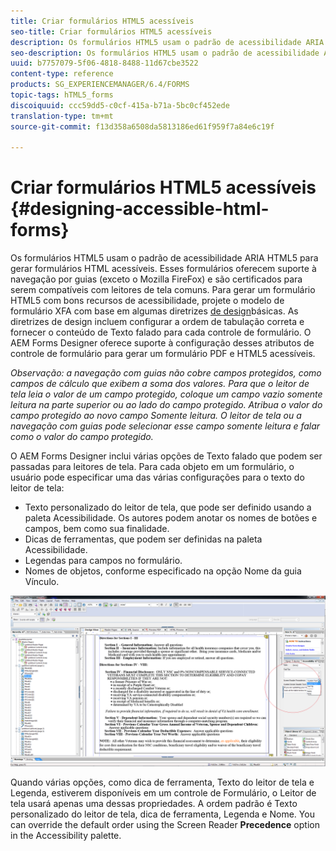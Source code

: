```yaml
---
title: Criar formulários HTML5 acessíveis
seo-title: Criar formulários HTML5 acessíveis
description: Os formulários HTML5 usam o padrão de acessibilidade ARIA HTML5. Esses formulários oferecem suporte à navegação por guias e são certificados para serem compatíveis com leitores de tela comuns.
seo-description: Os formulários HTML5 usam o padrão de acessibilidade ARIA HTML5. Esses formulários oferecem suporte à navegação por guias e são certificados para serem compatíveis com leitores de tela comuns.
uuid: b7757079-5f06-4818-8488-11d67cbe3522
content-type: reference
products: SG_EXPERIENCEMANAGER/6.4/FORMS
topic-tags: hTML5_forms
discoiquuid: ccc59dd5-c0cf-415a-b71a-5bc0cf452ede
translation-type: tm+mt
source-git-commit: f13d358a6508da5813186ed61f959f7a84e6c19f

---
```



# Criar formulários HTML5 acessíveis {#designing-accessible-html-forms}

Os formulários HTML5 usam o padrão de acessibilidade ARIA HTML5 para gerar formulários HTML acessíveis. Esses formulários oferecem suporte à navegação por guias (exceto o Mozilla FireFox) e são certificados para serem compatíveis com leitores de tela comuns. Para gerar um formulário HTML5 com bons recursos de acessibilidade, projete o modelo de formulário XFA com base em algumas diretrizes [de design](/help/forms/using/best-practices-for-html5-forms.md)básicas. As diretrizes de design incluem configurar a ordem de tabulação correta e fornecer o conteúdo de Texto falado para cada controle de formulário. O AEM Forms Designer oferece suporte à configuração desses atributos de controle de formulário para gerar um formulário PDF e HTML5 acessíveis.

*Observação: a navegação com guias não cobre campos protegidos, como campos de cálculo que exibem a soma dos valores. Para que o leitor de tela leia o valor de um campo protegido, coloque um campo vazio somente leitura na parte superior ou ao lado do campo protegido. Atribua o valor do campo protegido ao novo campo Somente leitura. O leitor de tela ou a navegação com guias pode selecionar esse campo somente leitura e falar como o valor do campo protegido.*

O AEM Forms Designer inclui várias opções de Texto falado que podem ser passadas para leitores de tela. Para cada objeto em um formulário, o usuário pode especificar uma das várias configurações para o texto do leitor de tela:

* Texto personalizado do leitor de tela, que pode ser definido usando a paleta Acessibilidade. Os autores podem anotar os nomes de botões e campos, bem como sua finalidade.
* Dicas de ferramentas, que podem ser definidas na paleta Acessibilidade.
* Legendas para campos no formulário.
* Nomes de objetos, conforme especificado na opção Nome da guia Vínculo.

![acessibilidade](assets/accessibility.png)

Quando várias opções, como dica de ferramenta, Texto do leitor de tela e Legenda, estiverem disponíveis em um controle de Formulário, o Leitor de tela usará apenas uma dessas propriedades. A ordem padrão é Texto personalizado do leitor de tela, dica de ferramenta, Legenda e Nome. You can override the default order using the Screen Reader **Precedence** option in the Accessibility palette.
